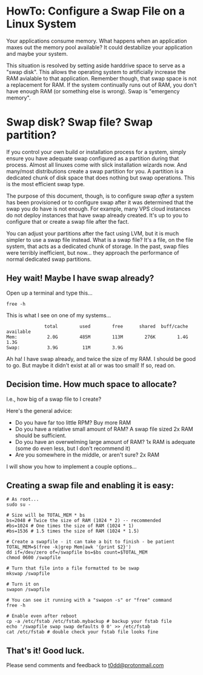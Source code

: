 # HowTo: Configure a Swap File on a Linux System

Your applications consume memory. What happens when an application maxes out
the memory pool available? It could destabilize your application and maybe your
system.

This situation is resolved by setting aside harddrive space to serve as a "swap
disk". This allows the operating system to artificially increase the RAM
avialable to that application. Remember though, that swap space is not a
replacement for RAM. If the system continually runs out of RAM, you don't have
enough RAM (or something else is wrong). Swap is "emergency memory".

# Swap disk? Swap file? Swap partition?

If you control your own build or installation process for a system, simply
ensure you have adequate swap configured as a partition during that process.
Almost all linuxes come with slick installation wizards now. And many/most
distributions create a swap partition for you. A partition is a dedicated chunk
of disk space that does nothing but swap operations. This is the most efficient
swap type. 

The purpose of this document, though, is to configure swap _after_ a system has
been provisioned or to configure swap after it was determined that the swap you
do have is not enough. For example, many VPS cloud instances do not deploy
instances that have swap already created. It's up to you to configure that or
create a swap file after the fact.

You can adjust your partitions after the fact using LVM, but it is much simpler
to use a swap file instead. What is a swap file? It's a file, on the file
system, that acts as a dedicated chunk of storage. In the past, swap files were
terribly inefficient, but now... they approach the performance of normal
dedicated swap partitions.

## Hey wait! Maybe I have swap already?

Open up a terminal and type this...

```
free -h
```

This is what I see on one of my systems...

```
              total        used        free      shared  buff/cache   available
Mem:           2.0G        485M        113M        276K        1.4G        1.3G
Swap:          3.9G         11M        3.9G
```

Ah ha! I have swap already, and twice the size of my RAM. I should be good to
go. But maybe it didn't exist at all or was too small! If so, read on.

## Decision time. How much space to allocate?

I.e., how big of a swap file to I create?

Here's the general advice:

* Do you have far too little RPM? Buy more RAM
* Do you have a relative small amount of RAM? A swap file sized 2x RAM should
  be sufficient.
* Do you have an overwelming large amount of RAM? 1x RAM is adequate (some do
  even less, but I don't recommend it)
* Are you somewhere in the middle, or aren't sure? 2x RAM

I will show you how to implement a couple options...

## Creating a swap file and enabling it is easy:

```
# As root...
sudo su -

# Size will be TOTAL_MEM * bs
bs=2048 # Twice the size of RAM (1024 * 2) -- recommended
#bs=1024 # One times the size of RAM (1024 * 1)
#bs=1536 # 1.5 times the size of RAM (1024 * 1.5)

# Create a swapfile - it can take a bit to finish - be patient
TOTAL_MEM=$(free -k|grep Mem|awk '{print $2}')
dd if=/dev/zero of=/swapfile bs=$bs count=$TOTAL_MEM
chmod 0600 /swapfile

# Turn that file into a file formatted to be swap
mkswap /swapfile

# Turn it on
swapon /swapfile

# You can see it running with a "swapon -s" or "free" command
free -h

# Enable even after reboot
cp -a /etc/fstab /etc/fstab.mybackup # backup your fstab file
echo '/swapfile swap swap defaults 0 0' >> /etc/fstab
cat /etc/fstab # double check your fstab file looks fine
```

## That's it! Good luck.  

Please send comments and feedback to <t0dd@protonmail.com>
